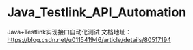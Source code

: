 # Java_Testlink_API_Automation
Java+Testlink实现接口自动化测试
文档地址：https://blog.csdn.net/u011541946/article/details/80517194
